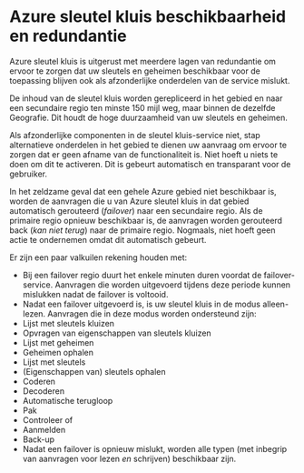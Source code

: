 <properties
    pageTitle="Wat te doen bij een Azure service onderbrekingen die invloed heeft op de Azure sleutel kluis | Microsoft Azure"
    description="Informatie over wat te doen in geval van een onderbreking Azure service die van invloed is op de Azure sleutel kluis."
    services="key-vault"
    documentationCenter=""
    authors="adamglick"
    manager="mbaldwin"
    editor=""/>

<tags
    ms.service="key-vault"
    ms.workload="key-vault"
    ms.tgt_pltfrm="na"
    ms.devlang="na"
    ms.topic="article"
    ms.date="08/26/2016"
    ms.author="sumedhb;aglick"/>


# <a name="azure-key-vault-availability-and-redundancy"></a>Azure sleutel kluis beschikbaarheid en redundantie

Azure sleutel kluis is uitgerust met meerdere lagen van redundantie om ervoor te zorgen dat uw sleutels en geheimen beschikbaar voor de toepassing blijven ook als afzonderlijke onderdelen van de service mislukt.

De inhoud van de sleutel kluis worden gerepliceerd in het gebied en naar een secundaire regio ten minste 150 mijl weg, maar binnen de dezelfde Geografie. Dit houdt de hoge duurzaamheid van uw sleutels en geheimen.

Als afzonderlijke componenten in de sleutel kluis-service niet, stap alternatieve onderdelen in het gebied te dienen uw aanvraag om ervoor te zorgen dat er geen afname van de functionaliteit is. Niet hoeft u niets te doen om dit te activeren. Dit is gebeurt automatisch en transparant voor de gebruiker.

In het zeldzame geval dat een gehele Azure gebied niet beschikbaar is, worden de aanvragen die u van Azure sleutel kluis in dat gebied automatisch gerouteerd (*failover*) naar een secundaire regio. Als de primaire regio opnieuw beschikbaar is, de aanvragen worden gerouteerd back (*kan niet terug*) naar de primaire regio. Nogmaals, niet hoeft geen actie te ondernemen omdat dit automatisch gebeurt.

Er zijn een paar valkuilen rekening houden met:

* Bij een failover regio duurt het enkele minuten duren voordat de failover-service. Aanvragen die worden uitgevoerd tijdens deze periode kunnen mislukken nadat de failover is voltooid.
* Nadat een failover uitgevoerd is, is uw sleutel kluis in de modus alleen-lezen. Aanvragen die in deze modus worden ondersteund zijn:
 * Lijst met sleutels kluizen
 * Opvragen van eigenschappen van sleutels kluizen
 * Lijst met geheimen
 * Geheimen ophalen
 * Lijst met sleutels
 * (Eigenschappen van) sleutels ophalen
 * Coderen
 * Decoderen
 * Automatische terugloop
 * Pak
 * Controleer of
 * Aanmelden
 * Back-up
* Nadat een failover is opnieuw mislukt, worden alle typen (met inbegrip van aanvragen voor lezen *en* schrijven) beschikbaar zijn.

